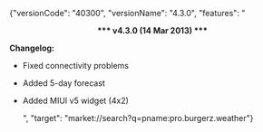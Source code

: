 ﻿{"versionCode": "40300", 
"versionName": "4.3.0", 
"features": "<center><strong>*** v4.3.0 (14 Mar 2013) ***</strong></center><p>
<strong>Changelog:</strong><p>
* Fixed connectivity problems<p>
* Added 5-day forecast<p>
* Added MIUI v5 widget (4x2)<p>", 
"target": "market://search?q=pname:pro.burgerz.weather"}

